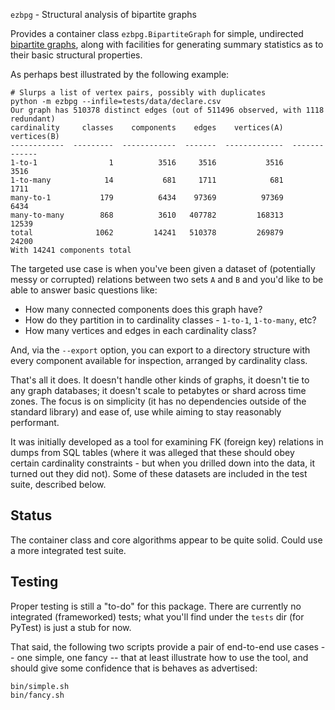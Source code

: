 `ezbpg` - Structural analysis of bipartite graphs 


Provides a container class ``ezbpg.BipartiteGraph`` for simple, undirected [bipartite graphs](https://en.wikipedia.org/wiki/Bipartite_graph), along with facilities for generating summary statistics as to their basic structural properties.

As perhaps best illustrated by the following example:

```
# Slurps a list of vertex pairs, possibly with duplicates
python -m ezbpg --infile=tests/data/declare.csv
Our graph has 510378 distinct edges (out of 511496 observed, with 1118 redundant)
cardinality     classes    components    edges    vertices(A)    vertices(B)
------------  ---------  ------------  -------  -------------  -------------
1-to-1                1          3516     3516           3516           3516
1-to-many            14           681     1711            681           1711
many-to-1           179          6434    97369          97369           6434
many-to-many        868          3610   407782         168313          12539
total              1062         14241   510378         269879          24200
With 14241 components total
```

The targeted use case is when you've been given a dataset of (potentially messy or corrupted) relations between two sets `A` and `B` and you'd like to be able to answer basic questions like:

* How many connected components does this graph have?
* How do they partition in to cardinality classes - `1-to-1`, `1-to-many`, etc? 
* How many vertices and edges in each cardinality class?

And, via the `--export` option, you can export to a directory structure with every component available for inspection, arranged by cardinality class. 

That's all it does.  It doesn't handle other kinds of graphs, it doesn't tie to any graph databases; it doesn't scale to petabytes or shard across time zones.  The focus is on simplicity (it has no dependencies outside of the standard library) and ease of, use while aiming to stay reasonably performant.

It was initially developed as a tool for examining FK (foreign key) relations in dumps from SQL tables (where it was alleged that these should obey certain cardinality constraints - but when you drilled down into the data, it turned out they did not).  Some of these datasets are included in the test suite, described below.  

## Status

The container class and core algorithms appear to be quite solid.  Could use a more integrated test suite.

## Testing 

Proper testing is still a "to-do" for this package.  There are currently no integrated (frameworked) tests; what you'll find under the `tests` dir (for PyTest) is just a stub for now. 

That said, the following two scripts provide a pair of end-to-end use cases -- one simple, one fancy -- that at least illustrate how to use the tool, and should give some confidence that is behaves as advertised: 

```
bin/simple.sh
bin/fancy.sh
```

